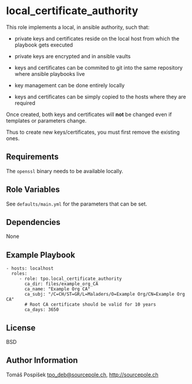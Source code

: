 local_certificate_authority
===========================

This role implements a local, in ansible authority, such
that:

* private keys and certificates reside on the local host
  from which the playbook gets executed

* private keys are encrypted and in ansible vaults

* keys and certificates can be commited to git into the
  same repository where ansible playbooks live

* key management can be done entirely locally

* keys and certificates can be simply copied to the
  hosts where they are required

Once created, both keys and certificates will **not**
be changed even if templates or parameters change.

Thus to create new keys/certificates, you must first remove the
existing ones.

Requirements
------------

The `openssl` binary needs to be available locally.

Role Variables
--------------

See `defaults/main.yml` for the parameters that can be set.

Dependencies
------------

None

Example Playbook
----------------

    - hosts: localhost
      roles:
         - role: tpo.local_certificate_authority
           ca_dir: files/example_org_CA
           ca_name: "Example Org CA"
           ca_subj: "/C=CH/ST=GR/L=Maladers/O=Example Org/CN=Example Org CA"
           # Root CA certificate should be valid for 10 years
           ca_days: 3650

License
-------

BSD

Author Information
------------------

Tomáš Pospíšek <tpo_deb@sourcepole.ch>, http://sourcepole.ch

